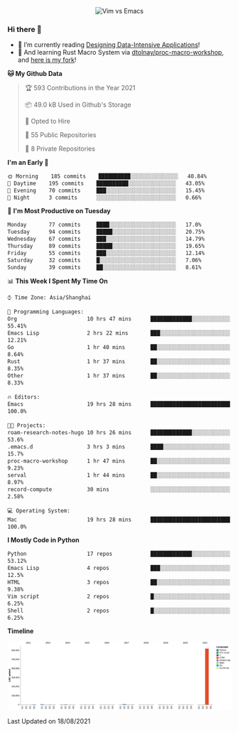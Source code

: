 <p align="center">
    <img src="https://gist.githubusercontent.com/coldnight/e696baffb094e71c96cb302118878eae/raw/40ea5053a6f66cc65f90f437e4173497da225958/banner.gif" alt="Vim vs Emacs" />
</p>

### Hi there 👋

- 📖 I’m currently reading [Designing Data-Intensive Applications](https://www.oreilly.com/library/view/designing-data-intensive-applications/9781491903063/)!
- 🌱 And learning Rust Macro System via [dtolnay/proc-macro-workshop](https://github.com/dtolnay/proc-macro-workshop), and [here is my fork](https://github.com/coldnight/proc-macro-workshop)!

<!--START_SECTION:waka-->
**🐱 My Github Data** 

> 🏆 593 Contributions in the Year 2021
 > 
> 📦 49.0 kB Used in Github's Storage 
 > 
> 💼 Opted to Hire
 > 
> 📜 55 Public Repositories 
 > 
> 🔑 8 Private Repositories  
 > 
**I'm an Early 🐤** 

```text
🌞 Morning    185 commits    ██████████░░░░░░░░░░░░░░░   40.84% 
🌆 Daytime    195 commits    ██████████░░░░░░░░░░░░░░░   43.05% 
🌃 Evening    70 commits     ███░░░░░░░░░░░░░░░░░░░░░░   15.45% 
🌙 Night      3 commits      ░░░░░░░░░░░░░░░░░░░░░░░░░   0.66%

```
📅 **I'm Most Productive on Tuesday** 

```text
Monday       77 commits     ████░░░░░░░░░░░░░░░░░░░░░   17.0% 
Tuesday      94 commits     █████░░░░░░░░░░░░░░░░░░░░   20.75% 
Wednesday    67 commits     ███░░░░░░░░░░░░░░░░░░░░░░   14.79% 
Thursday     89 commits     █████░░░░░░░░░░░░░░░░░░░░   19.65% 
Friday       55 commits     ███░░░░░░░░░░░░░░░░░░░░░░   12.14% 
Saturday     32 commits     █░░░░░░░░░░░░░░░░░░░░░░░░   7.06% 
Sunday       39 commits     ██░░░░░░░░░░░░░░░░░░░░░░░   8.61%

```


📊 **This Week I Spent My Time On** 

```text
⌚︎ Time Zone: Asia/Shanghai

💬 Programming Languages: 
Org                      10 hrs 47 mins      █████████████░░░░░░░░░░░░   55.41% 
Emacs Lisp               2 hrs 22 mins       ███░░░░░░░░░░░░░░░░░░░░░░   12.21% 
Go                       1 hr 40 mins        ██░░░░░░░░░░░░░░░░░░░░░░░   8.64% 
Rust                     1 hr 37 mins        ██░░░░░░░░░░░░░░░░░░░░░░░   8.35% 
Other                    1 hr 37 mins        ██░░░░░░░░░░░░░░░░░░░░░░░   8.33%

🔥 Editors: 
Emacs                    19 hrs 28 mins      █████████████████████████   100.0%

🐱‍💻 Projects: 
roam-research-notes-hugo 10 hrs 26 mins      █████████████░░░░░░░░░░░░   53.6% 
.emacs.d                 3 hrs 3 mins        ████░░░░░░░░░░░░░░░░░░░░░   15.7% 
proc-macro-workshop      1 hr 47 mins        ██░░░░░░░░░░░░░░░░░░░░░░░   9.23% 
serval                   1 hr 44 mins        ██░░░░░░░░░░░░░░░░░░░░░░░   8.97% 
record-compute           30 mins             ░░░░░░░░░░░░░░░░░░░░░░░░░   2.58%

💻 Operating System: 
Mac                      19 hrs 28 mins      █████████████████████████   100.0%

```

**I Mostly Code in Python** 

```text
Python                   17 repos            █████████████░░░░░░░░░░░░   53.12% 
Emacs Lisp               4 repos             ███░░░░░░░░░░░░░░░░░░░░░░   12.5% 
HTML                     3 repos             ██░░░░░░░░░░░░░░░░░░░░░░░   9.38% 
Vim script               2 repos             █░░░░░░░░░░░░░░░░░░░░░░░░   6.25% 
Shell                    2 repos             █░░░░░░░░░░░░░░░░░░░░░░░░   6.25%

```


**Timeline**

![Chart not found](https://raw.githubusercontent.com/coldnight/coldnight/master/charts/bar_graph.png) 


 Last Updated on 18/08/2021
<!--END_SECTION:waka-->
